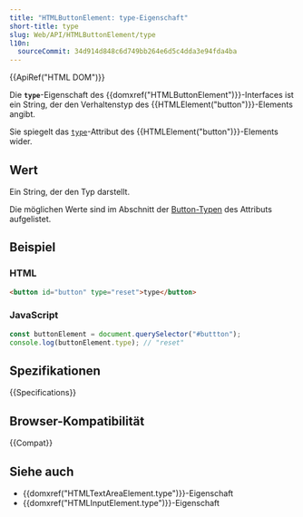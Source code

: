```yaml
---
title: "HTMLButtonElement: type-Eigenschaft"
short-title: type
slug: Web/API/HTMLButtonElement/type
l10n:
  sourceCommit: 34d914d848c6d749bb264e6d5c4dda3e94fda4ba
---
```


{{ApiRef("HTML DOM")}}

Die **`type`**-Eigenschaft des {{domxref("HTMLButtonElement")}}-Interfaces ist ein String, der den Verhaltenstyp des {{HTMLElement("button")}}-Elements angibt.

Sie spiegelt das [`type`](/de/docs/Web/HTML/Element/button#type)-Attribut des {{HTMLElement("button")}}-Elements wider.

## Wert

Ein String, der den Typ darstellt.

Die möglichen Werte sind im Abschnitt der [Button-Typen](/de/docs/Web/API/HTMLButtonElement#htmlbuttonelement.type) des Attributs aufgelistet.

## Beispiel

### HTML

```html
<button id="button" type="reset">type</button>
```

### JavaScript

```js
const buttonElement = document.querySelector("#buttton");
console.log(buttonElement.type); // "reset"
```

## Spezifikationen

{{Specifications}}

## Browser-Kompatibilität

{{Compat}}

## Siehe auch

- {{domxref("HTMLTextAreaElement.type")}}-Eigenschaft
- {{domxref("HTMLInputElement.type")}}-Eigenschaft
